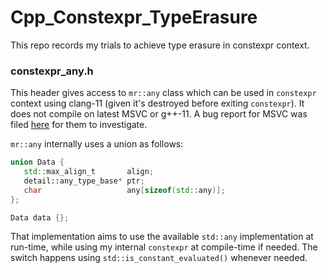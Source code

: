 # Cpp_Constexpr_TypeErasure
 This repo records my trials to achieve type erasure in constexpr context.

### constexpr_any.h
 This header gives access to `mr::any` class which can be used in `constexpr` context using clang-11 (given it's destroyed before exiting `constexpr`). It does not compile on latest MSVC or g++-11.
 A bug report for MSVC was filed [here](https://developercommunity.visualstudio.com/t/constexpr-polymorphism-does-not-work-when-accessin/1634413?) for them to investigate.

 `mr::any` internally uses a union as follows:
 ```C++
 union Data {
    std::max_align_t       align;
    detail::any_type_base* ptr;
    char                   any[sizeof(std::any)];
 };
 
 Data data {};
 ```
 That implementation aims to use the available `std::any` implementation at run-time, while using my internal `constexpr` at compile-time if needed.
 The switch happens using `std::is_constant_evaluated()` whenever needed.

